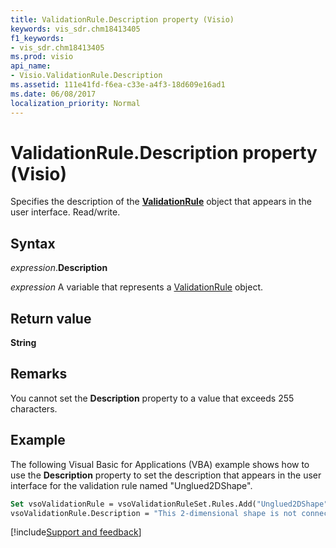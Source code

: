 ```yaml
---
title: ValidationRule.Description property (Visio)
keywords: vis_sdr.chm18413405
f1_keywords:
- vis_sdr.chm18413405
ms.prod: visio
api_name:
- Visio.ValidationRule.Description
ms.assetid: 111e41fd-f6ea-c33e-a4f3-18d609e16ad1
ms.date: 06/08/2017
localization_priority: Normal
---
```



# ValidationRule.Description property (Visio)

Specifies the description of the  **[ValidationRule](Visio.ValidationRule.md)** object that appears in the user interface. Read/write.


## Syntax

_expression_.**Description**

 _expression_ A variable that represents a [ValidationRule](./Visio.ValidationRule.md) object.


## Return value

 **String**


## Remarks

You cannot set the  **Description** property to a value that exceeds 255 characters.


## Example

The following Visual Basic for Applications (VBA) example shows how to use the  **Description** property to set the description that appears in the user interface for the validation rule named "Unglued2DShape".


```vb
Set vsoValidationRule = vsoValidationRuleSet.Rules.Add("Unglued2DShape")
vsoValidationRule.Description = "This 2-dimensional shape is not connected to any other shape."
```

[!include[Support and feedback](~/includes/feedback-boilerplate.md)]